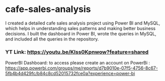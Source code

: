 # cafe-sales-analysis
I created a detailed cafe sales analysis project using Power BI and MySQL, which helps in understanding sales patterns and making better business decisions.
I built the dashboard in Power BI, wrote the queries in MySQL, and included all the queries in the repository.
### YT Link: https://youtu.be/Klss0Kpnwow?feature=shared
PowerBI Dashboard: to access please create an account on PowerBi : https://app.powerbi.com/groups/me/reports/d7b9010e-07f5-4756-8c67-5fb4b4d429fc/b84c8cd52015732fce0a?experience=power-bi
